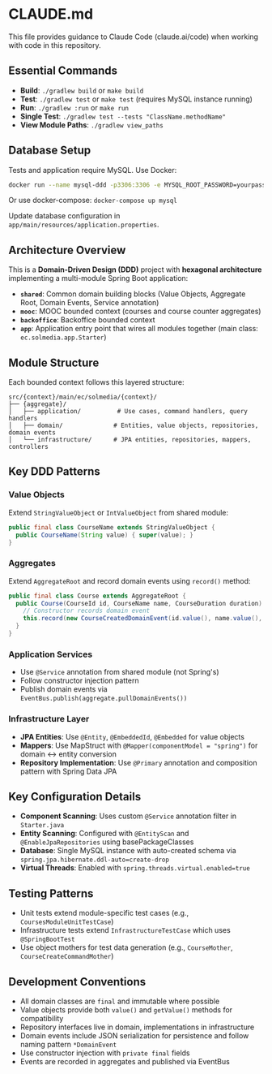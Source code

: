 # CLAUDE.md

This file provides guidance to Claude Code (claude.ai/code) when working with code in this repository.

## Essential Commands

- **Build**: `./gradlew build` or `make build`
- **Test**: `./gradlew test` or `make test` (requires MySQL instance running)
- **Run**: `./gradlew :run` or `make run`
- **Single Test**: `./gradlew test --tests "ClassName.methodName"`
- **View Module Paths**: `./gradlew view_paths`

## Database Setup

Tests and application require MySQL. Use Docker:
```bash
docker run --name mysql-ddd -p3306:3306 -e MYSQL_ROOT_PASSWORD=yourpassword -d mysql:8.0.31
```
Or use docker-compose: `docker-compose up mysql`

Update database configuration in `app/main/resources/application.properties`.

## Architecture Overview

This is a **Domain-Driven Design (DDD)** project with **hexagonal architecture** implementing a multi-module Spring Boot application:

- **`shared`**: Common domain building blocks (Value Objects, Aggregate Root, Domain Events, Service annotation)
- **`mooc`**: MOOC bounded context (courses and course counter aggregates)  
- **`backoffice`**: Backoffice bounded context
- **`app`**: Application entry point that wires all modules together (main class: `ec.solmedia.app.Starter`)

## Module Structure

Each bounded context follows this layered structure:
```
src/{context}/main/ec/solmedia/{context}/
├── {aggregate}/
│   ├── application/          # Use cases, command handlers, query handlers
│   ├── domain/              # Entities, value objects, repositories, domain events
│   └── infrastructure/      # JPA entities, repositories, mappers, controllers
```

## Key DDD Patterns

### Value Objects
Extend `StringValueObject` or `IntValueObject` from shared module:
```java
public final class CourseName extends StringValueObject {
  public CourseName(String value) { super(value); }
}
```

### Aggregates
Extend `AggregateRoot` and record domain events using `record()` method:
```java
public final class Course extends AggregateRoot {
  public Course(CourseId id, CourseName name, CourseDuration duration) {
    // Constructor records domain event
    this.record(new CourseCreatedDomainEvent(id.value(), name.value(), duration.value()));
  }
}
```

### Application Services
- Use `@Service` annotation from shared module (not Spring's)
- Follow constructor injection pattern
- Publish domain events via `EventBus.publish(aggregate.pullDomainEvents())`

### Infrastructure Layer
- **JPA Entities**: Use `@Entity`, `@EmbeddedId`, `@Embedded` for value objects
- **Mappers**: Use MapStruct with `@Mapper(componentModel = "spring")` for domain ↔ entity conversion
- **Repository Implementation**: Use `@Primary` annotation and composition pattern with Spring Data JPA

## Key Configuration Details

- **Component Scanning**: Uses custom `@Service` annotation filter in `Starter.java`
- **Entity Scanning**: Configured with `@EntityScan` and `@EnableJpaRepositories` using basePackageClasses
- **Database**: Single MySQL instance with auto-created schema via `spring.jpa.hibernate.ddl-auto=create-drop`
- **Virtual Threads**: Enabled with `spring.threads.virtual.enabled=true`

## Testing Patterns

- Unit tests extend module-specific test cases (e.g., `CoursesModuleUnitTestCase`)
- Infrastructure tests extend `InfrastructureTestCase` which uses `@SpringBootTest`
- Use object mothers for test data generation (e.g., `CourseMother`, `CourseCreateCommandMother`)

## Development Conventions

- All domain classes are `final` and immutable where possible
- Value objects provide both `value()` and `getValue()` methods for compatibility
- Repository interfaces live in domain, implementations in infrastructure
- Domain events include JSON serialization for persistence and follow naming pattern `*DomainEvent`
- Use constructor injection with `private final` fields
- Events are recorded in aggregates and published via EventBus